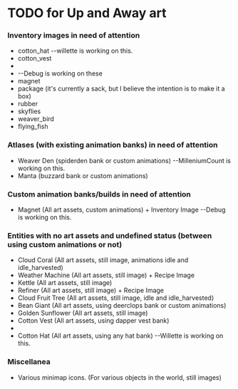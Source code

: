 # TODO for Up and Away art


### Inventory images in need of attention
+ cotton_hat --willette is working on this.
+ cotton_vest
+ 
+ --Debug is working on these
+ magnet
+ package (it's currently a sack, but I believe the intention is to make it a box)
+ rubber
+ skyflies
+ weaver_bird
+ flying_fish


### Atlases (with existing animation banks) in need of attention
+ Weaver Den (spiderden bank or custom animations) --MilleniumCount is working on this.
+ Manta (buzzard bank or custom animations)


### Custom animation banks/builds in need of attention
+ Magnet (All art assets, custom animations) + Inventory Image --Debug is working on this.
 

### Entities with no art assets and undefined status (between using custom animations or not)
+ Cloud Coral (All art assets, still image, animations idle and idle_harvested)
+ Weather Machine (All art assets, still image) + Recipe Image
+ Kettle (All art assets, still image)
+ Refiner (All art assets, still image) + Recipe Image
+ Cloud Fruit Tree (All art assets, still image, idle and idle_harvested)
+ Bean Giant (All art assets, using deerclops bank or custom animations)
+ Golden Sunflower (All art assets, still image)
+ Cotton Vest (All art assets, using dapper vest bank)
+ 
+ Cotton Hat (All art assets, using any hat bank) --Willette is working on this.

### Miscellanea
+ Various minimap icons. (For various objects in the world, still images)

<!--
vim: ft=markdown nofoldenable
-->
